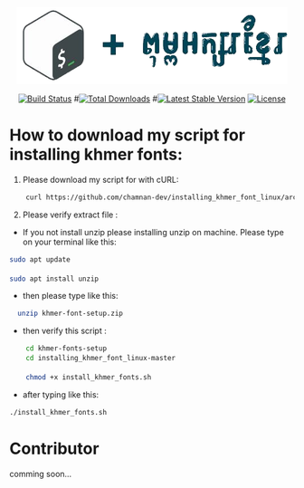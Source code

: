 <p align="center">
  <img src="image/bash+khmer.png" alt="logo">
</p>
<p align="center">
<a href="https://github.com/chamnan-dev/installing_khmer_font_linux/actions"><img src="https://github.com/chamnan-dev/installing_khmer_font_linux/actions/tests/badge.svg" alt="Build Status"></a>
#<a href="https://github.com/chamnan-dev/installing_khmer_font_linux"><img src="https://img.shields.io/github/dt/chamnan-dev/installing_khmer_font_linux" alt="Total Downloads"></a>
#<a href="https://github.com/chamnan-dev/installing_khmer_font_linux"><img src="https://img.shields.io/github/v/chamnan-dev/installing_khmer_font_linux" alt="Latest Stable Version"></a>
<a href="https://github.com/chamnan-dev/installing_khmer_font_linux"><img src="https://img.shields.io/github/l/chamnan-dev/installing_khmer_font_linux" alt="License"></a>
</p>

# How to download my script for installing khmer fonts:

1. Please download my script for with cURL: 

``` bash
    curl https://github.com/chamnan-dev/installing_khmer_font_linux/archive/refs/heads/master.zip -L -o khmer-fonts-setup.zip
```

2. Please verify extract file :

- If you not install unzip please installing unzip on machine. Please type on your terminal like this: 

```bash
sudo apt update

sudo apt install unzip

```
- then please type like this: 

```bash
  unzip khmer-font-setup.zip

```
- then verify this script :

```bash
    cd khmer-fonts-setup
    cd installing_khmer_font_linux-master
 
    chmod +x install_khmer_fonts.sh
```

- after typing like this: 

``` bash
./install_khmer_fonts.sh
```

# Contributor

comming soon...

